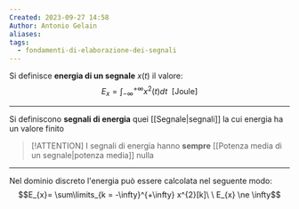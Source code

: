 ```yaml
---
Created: 2023-09-27 14:58
Author: Antonio Gelain
aliases: 
tags:
  - fondamenti-di-elaborazione-dei-segnali
---
```


Si definisce **energia di un segnale** $x(t)$ il valore:
$$E_{x} = \int_{-\infty}^{+\infty} x^{2}(t)dt\ \  \text{[Joule]}$$

---

Si definiscono **segnali di energia** quei [[Segnale|segnali]] la cui energia ha un valore finito

>[!ATTENTION] I segnali di energia hanno **sempre** [[Potenza media di un segnale|potenza media]] nulla

---

Nel dominio discreto l'energia può essere calcolata nel seguente modo:
$$E_{x}= \sum\limits_{k = -\infty}^{+\infty} x^{2}[k]\ \ E_{x} \ne \infty$$